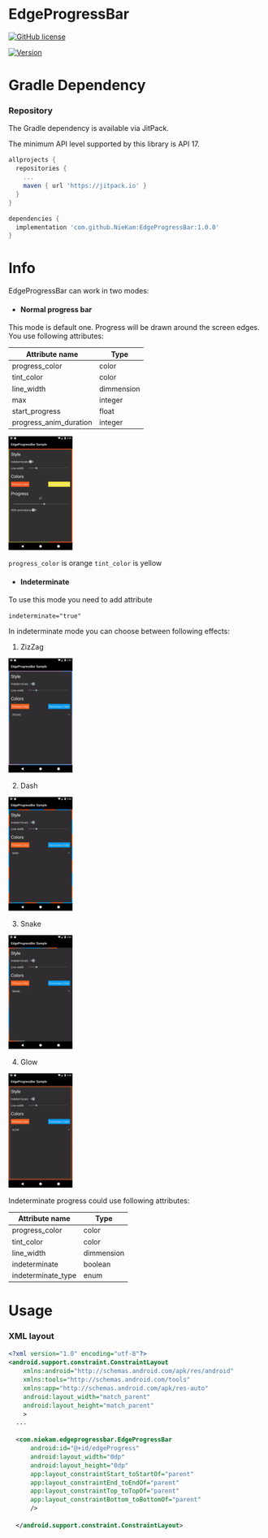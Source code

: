 # EdgeProgressBar

[![GitHub license](https://img.shields.io/badge/License-Apache-green.svg)](https://github.com/NieKam/EdgeProgressBar/blob/master/LICENSE)

[![Version](https://img.shields.io/badge/Version-1.0-blue.svg)](https://jitpack.io/#NieKam/EdgeProgressBar/1.0.0)

# Gradle Dependency

### Repository

The Gradle dependency is available via JitPack.

The minimum API level supported by this library is API 17.

```gradle
allprojects {
  repositories {
    ...
    maven { url 'https://jitpack.io' }
  }
}
```
```gradle
dependencies {
  implementation 'com.github.NieKam:EdgeProgressBar:1.0.0'
}
```
# Info

EdgeProgressBar can work in two modes:
- #### Normal progress bar

This mode is default one. Progress will be drawn around the screen edges. You use following attributes:

| Attribute name    | Type |
| -------------   | ------------- |
| progress_color  |  color  |
| tint_color  | color  |
| line_width  | dimmension  |
| max  | integer  |
| start_progress  | float  |
| progress_anim_duration  | integer  |


<img src="https://github.com/NieKam/EdgeProgressBar/blob/master/screenshots/Screenshot_1526048947.png" width="25%" height="25%">


`progress_color` is orange 
`tint_color` is yellow

- #### Indeterminate

To use this mode you need to add attribute 

`indeterminate="true"`

In indeterminate mode you can choose between following effects:

1. ZizZag

<img src="https://github.com/NieKam/EdgeProgressBar/blob/master/screenshots/zigzag.gif" width="25%" height="25%">

2. Dash

<img src="https://github.com/NieKam/EdgeProgressBar/blob/master/screenshots/dash.gif" width="25%" height="25%">

3. Snake

<img src="https://github.com/NieKam/EdgeProgressBar/blob/master/screenshots/snake.gif" width="25%" height="25%">

4. Glow

<img src="https://github.com/NieKam/EdgeProgressBar/blob/master/screenshots/glow.gif" width="25%" height="25%">


Indeterminate progress could use following attributes:

| Attribute name    | Type |
| -------------   | ------------- | 
| progress_color  |  color  | 
| tint_color  | color  | 
| line_width  | dimmension  | 
| indeterminate  | boolean  | 
| indeterminate_type  | enum  | 

# Usage

### XML layout

```xml
<?xml version="1.0" encoding="utf-8"?>
<android.support.constraint.ConstraintLayout
    xmlns:android="http://schemas.android.com/apk/res/android"
    xmlns:tools="http://schemas.android.com/tools"
    xmlns:app="http://schemas.android.com/apk/res-auto"
    android:layout_width="match_parent"
    android:layout_height="match_parent"
    >
  ...
  
  <com.niekam.edgeprogressbar.EdgeProgressBar
      android:id="@+id/edgeProgress"
      android:layout_width="0dp"
      android:layout_height="0dp"
      app:layout_constraintStart_toStartOf="parent"
      app:layout_constraintEnd_toEndOf="parent"
      app:layout_constraintTop_toTopOf="parent"
      app:layout_constraintBottom_toBottomOf="parent"
      />
  
  </android.support.constraint.ConstraintLayout>
```
